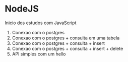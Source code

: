 # NodeJS

Inicio dos estudos com JavaScript 

1. Conexao com o postgres  
2. Conexao com o postgres + consulta em uma tabela 
3. Conexao com o postgres + consulta + insert 
4. Conexao com o postgres + consulta + insert + delete
5. API simples com um hello

